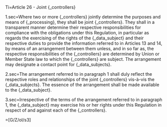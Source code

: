 Ti=Article 26 - Joint {_controllers}

1.sec=Where two or more {_controllers} jointly determine the purposes and means of {_processing}, they shall be joint {_controllers}. They shall in a transparent manner determine their respective responsibilities for compliance with the obligations under this Regulation, in particular as regards the exercising of the rights of the {_data_subject} and their respective duties to provide the information referred to in Articles 13 and 14, by means of an arrangement between them unless, and in so far as, the respective responsibilities of the {_controllers} are determined by Union or Member State law to which the {_controllers} are subject. The arrangement may designate a contact point for {_data_subjects}.

2.sec=The arrangement referred to in paragraph 1 shall duly reflect the respective roles and relationships of the joint {_controllers} vis-à-vis the {_data_subjects}. The essence of the arrangement shall be made available to the {_data_subject}.

3.sec=Irrespective of the terms of the arrangement referred to in paragraph 1, the {_data_subject} may exercise his or her rights under this Regulation in respect of and against each of the {_controllers}.

=[G/Z/ol/s3]
